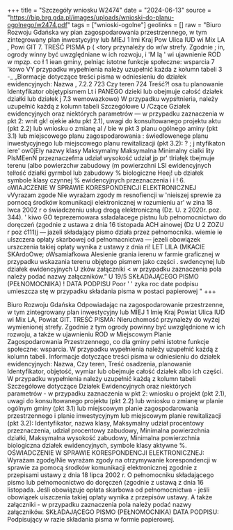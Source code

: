 +++
title = "Szczegóły wniosku W2474"
date = "2024-06-13"
source = "https://bip.brg.gda.pl/images/uploads/wnioski-do-planu-ogolnego/w2474.pdf"
tags = ["wnioski-ogolne"]
geolinks = []
raw = "Biuro Rozwoju Gdańska  wy pian zagospodarowania przestrzennego, w tym zintegrowany plan inwestycyjny lub MIEJ 1 Imi Kraj Pow Ulica IUD wi Mix LA , Powi GIT 7. TREŚĆ PISMA p ( <tory przynależy do w/w strefy. Zgodnie ; in, ogrody winny być uwzględniane w ich rozwoju, i 'M lą ' wi ujawnienie ROD w mpzp. co ł 1 iean gminy, pelniąc istotne funkcje społeczne: wsparcia 7 'kowo VY przypadku wypełnienia należy uzupełnić każda z kołumn tabeli 3 -_ „Blormacje dotyczące treści pisma w odniesieniu do działek ewidencyjnych:  Nazwa , 7.2.2  723 Czy teren 724 Treść?! osa  tu planowanie Identyfikator   objętypismem   Lt i PANEGO dzieki lub obejmuje całość   działek działki lub działek j 7.3 wemowazkowo) W przypadku wypsłtnieria, należy uzupełnić każdą z kolumn tabeli Szczegółowe U /Czące Gziałek ewidencyjnych oraz niektórych parametrów — w przypadku zaznaczenia w pkt 2: wnit gk! ojekie aktu pkt 2.1), uwagi do konsultowanego projektu aktu (pkt 2.2) lub wniosku o zmianę al / bie w pkt 3 planu ogólnego aminy (pkt 3.1) lub miejscowego planu zagospodarowania : świedlowenege planu inwestycyjnego lub miejscowego planu rewitalizacji (pkt 3.2): ? ; j ntyfikaton iere' ow0jEly nazwy klasy Maksymalny  Maksymalna Minimalny  cialki lity PIsMEenN przeznaczefma udział wysokość  udział  jp pr' tlriałęk tbejmuje terenu (albo powierzchw  zabudowy (m  powierzchni  LSI ewidencyjnych telłość działki gyrmbol lub  zabudowy %  biologiczne  Heej! ub działek symbole klasy czynnej %  ewidencyjnych przeznaczenia    i   i      !  6. oWIAJCZENIE W SPRAWIE KORESPONDENCJI ELEKTRONICZNEJ vVyrazam zgode Nie wyrażam zgody m resnofiencji w 'nieiszej sprewie za pornocą środków komunikacji elektronicznej w rozumieniu ar' w zina 18 lwca 2002 r o świadczeniu usług drogą elektroniczną (Dz. U. z 2020r. poz. 344). ' kiwo GO teprezemowara ssładałacege pistnu lub pełnomocnictwo do doręczeń (zgodnie z ustawa z dnia 16 tistopada ACH ainowej (Dz U 2 ZOZU r poz ć111)j — jazeli składający pismo działa przez pełnomocnika. wiemie ie ulszczera opłaty skarbowej od pełnomacnictwa — jezeli obowiązek urszczenia takiej opłaty wynika z ustawy z dnia ri! LET LILA  (MKACIE SKArdoOwe; oWsamiafkowa Alesienie grania ierenu w farmie graficznej w przypadku wskazania terenu objętego pismem jako części . swdencynej lub działek ewidencyjnych U zków  załączniki < w przypadku zaznaczenia pola należy podać nazwy załączników.” U 19/5 SKŁADAJĄCEGO PISMO (PEŁNOMOCNIKA) ! DATA PODPISU Poor ' ' zyka roc date podpisu umieszcza stę w przypadku składania pisma w postaci papierowej "
+++

Biuro Rozwoju Gdańska
Odpowiadając na zagospodarowanie przestrzenne, w tym zintegrowany plan inwestycyjny lub MIEJ 1 Imię Kraj Powiat Ulica IUD wi Mix LA, Powiat GIT. TREŚĆ PISMA: Nieruchomość przynależy do wyżej wymienionej strefy. Zgodnie z tym ogrody powinny być uwzględnione w ich rozwoju, a także w ujawnieniu ROD w Miejscowym Planie Zagospodarowania Przestrzennego, co dla gminy pełni istotne funkcje społeczne: wsparcia. W przypadku wypełnienia należy uzupełnić każdą z kolumn tabeli. Informacje dotyczące treści pisma w odniesieniu do działek ewidencyjnych: Nazwa, Czy teren, Treść osadzenia, planowanie Identyfikator, objętość, wymiar lub obejmuje całość działek albo ich części. W przypadku wypełnienia należy uzupełnić każdą z kolumn tabeli Szczegółowe dotyczące Działek Ewidencyjnych oraz niektórych parametrów - w przypadku zaznaczenia w pkt 2: wniosku o projekt (pkt 2.1), uwagi do konsultowanego projektu (pkt 2.2) lub wniosku o zmianę w planie ogólnym gminy (pkt 3.1) lub miejscowym planie zagospodarowania przestrzennego i planie inwestycyjnym lub miejscowym planie rewitalizacji (pkt 3.2): Identyfikator, nazwa klasy, Maksymalny udział procentowy przeznaczenia, udział procentowy zabudowy, Minimalna powierzchnia działki, Maksymalna wysokość zabudowy, Minimalna powierzchnia biologiczna działek ewidencyjnych, symbole klasy aktywne %. OŚWIADCZENIE W SPRAWIE KORESPONDENCJI ELEKTRONICZNEJ: Wyrażam zgodę/Nie wyrażam zgody na otrzymywanie korespondencji w sprawie za pomocą środków komunikacji elektronicznej zgodnie z przepisami ustawy z dnia 18 lipca 2002 r. O pełnomocniku składającego pismo lub pełnomocnictwo do doręczeń (zgodnie z ustawą z dnia 16 listopada. Jeśli obowiązuje opłata skarbowa od pełnomocnictwa - jeśli obowiązek uiszczenia takiej opłaty wynika z przepisów ustawy. A także załączniki - w przypadku zaznaczenia pola należy podać nazwy załączników. SKŁADAJĄCEGO PISMO (PEŁNOMOCNIKA) DATA PODPISU: Podpisujący w razie składania pisma w formie papierowej.


